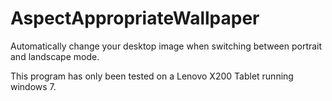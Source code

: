 AspectAppropriateWallpaper
==========================

Automatically change your desktop image when switching between portrait and landscape mode.

This program has only been tested on a Lenovo X200 Tablet running windows 7. 